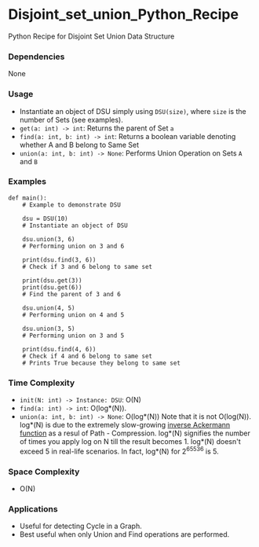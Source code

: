 # Disjoint_set_union_Python_Recipe
Python Recipe for Disjoint Set Union Data Structure

### Dependencies
None

### Usage
* Instantiate an object of DSU simply using ```DSU(size)```, where ```size``` is the number of Sets (see examples).
* ```get(a: int) -> int```: Returns the parent of Set ```a```
* ```find(a: int, b: int) -> int```: Returns a boolean variable denoting whether A and B belong to Same Set
* ```union(a: int, b: int) -> None```: Performs Union Operation on Sets ```A``` and ```B```

### Examples
```
def main():
    # Example to demonstrate DSU

    dsu = DSU(10)
    # Instantiate an object of DSU

    dsu.union(3, 6)
    # Performing union on 3 and 6

    print(dsu.find(3, 6))
    # Check if 3 and 6 belong to same set

    print(dsu.get(3))
    print(dsu.get(6))
    # Find the parent of 3 and 6

    dsu.union(4, 5)
    # Performing union on 4 and 5

    dsu.union(3, 5)
    # Performing union on 3 and 5

    print(dsu.find(4, 6))
    # Check if 4 and 6 belong to same set
    # Prints True because they belong to same set
```

### Time Complexity
* ```init(N: int) -> Instance: DSU```: O(N)
* ```find(a: int) -> int```: O(log*(N)).
* ```union(a: int, b: int) -> None```: O(log*(N))
    Note that it is not O(log(N)). log*(N) is due to the extremely slow-growing [inverse Ackermann function](https://en.wikipedia.org/wiki/Inverse_Ackermann_function) as a resul of Path - Compression.
    log*(N) signifies the number of times you apply log on N till the result becomes 1. log*(N) doesn't exceed 5 in real-life scenarios. In fact, log*(N) for 2<sup>65536</sup> is 5.

### Space Complexity
* O(N)

### Applications
* Useful for detecting Cycle in a Graph.
* Best useful when only Union and Find operations are performed.